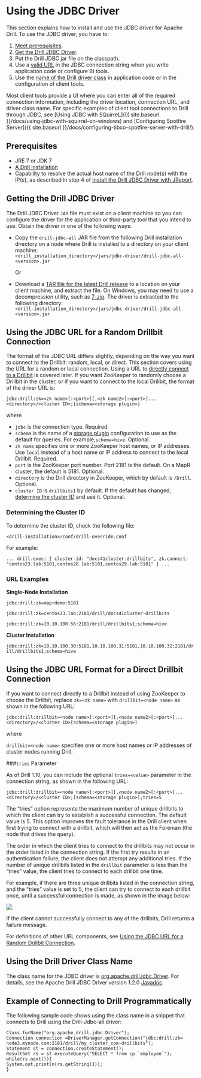# Using the JDBC Driver
This section explains how to install and use the JDBC driver for Apache Drill. To use the JDBC driver, you have to:

1. [Meet prerequisites]({{site.baseurl}}/docs/using-the-jdbc-driver/#prerequisites).
2. [Get the Drill JDBC Driver]({{site.baseurl}}/docs/using-the-jdbc-driver/#getting-the-drill-jdbc-driver).
3. Put the Drill JDBC jar file on the classpath.
4. Use a [valid URL]({{site.baseurl}}/docs/using-the-jdbc-driver/#using-the-jdbc-url-for-a-random-drillbit-connection) in the JDBC connection string when you write application code or configure BI tools.
5. Use the [name of the Drill driver class]({{site.baseurl}}/docs/using-the-jdbc-driver/#using-the-drill-driver-class-name) in application code or in the configuration of client tools.

Most client tools provide a UI where you can enter all of the required connection information, including the driver location, connection URL, and driver class name. For specific examples of client tool connections to Drill through JDBC, see [Using JDBC with SQuirreL]({{ site.baseurl }}/docs/using-jdbc-with-squirrel-on-windows) and [Configuring Spotfire Server]({{ site.baseurl }}/docs/configuring-tibco-spotfire-server-with-drill/).

## Prerequisites

  * JRE 7 or JDK 7  
  * [A Drill installation]({{site.baseurl}}/docs/install-drill/)  
  * Capability to resolve the actual host name of the Drill node(s) with the IP(s), as described in step 4 of [Install the Drill JDBC Driver with JReport]({{site.baseurl}}/docs/configuring-jreport-with-drill/#step-1:-install-the-drill-jdbc-driver-with-jreport). 

## Getting the Drill JDBC Driver

The Drill JDBC Driver `JAR` file must exist on a client machine so you can configure the driver for the application or third-party tool that you intend to use. Obtain the driver in one of the following ways:

* Copy the `drill-jdbc-all` JAR file from the following Drill installation directory on a node where Drill is installed to a directory on your client machine:  
   `<drill_installation_directory>/jars/jdbc-driver/drill-jdbc-all-<version>.jar`  

   Or

* Download a [TAR file for the latest Drill release](http://apache.osuosl.org/drill/) to a location on your client machine, and extract the file. On Windows, you may need to use a decompression utility, such as [7-zip](http://www.7-zip.org/). The driver is extracted to the following directory:  
   `<drill-installation_directory>/jars/jdbc-driver/drill-jdbc-all-<version>.jar`

## Using the JDBC URL for a Random Drillbit Connection 

The format of the JDBC URL differs slightly, depending on the way you want to connect to the Drillbit: random, local, or direct. This section covers using the URL for a random or local connection. Using a URL to [directly connect to a Drillbit]({{site.baseurl}}/docs/using-the-jdbc-driver/#using-the-jdbc-url-format-for-a-direct-drillbit-connection) is covered later. If you want ZooKeeper to randomly choose a Drillbit in the cluster, or if you want to connect to the local Drillbit, the format of the driver URL is:

`jdbc:drill:zk=<zk name>[:<port>][,<zk name2>[:<port>]... `  
  `<directory>/<cluster ID>;[schema=<storage plugin>]`

where

* `jdbc` is the connection type. Required.  
* `schema` is the name of a [storage plugin]({{site.baseurl}}/docs/storage-plugin-registration) configuration to use as the default for queries. For example,`schema=hive`. Optional.  
* `zk name` specifies one or more ZooKeeper host names, or IP addresses. Use `local` instead of a host name or IP address to connect to the local Drillbit. Required. 
* `port` is the ZooKeeper port number. Port 2181 is the default. On a MapR cluster, the default is 5181. Optional. 
* `directory` is the Drill directory in ZooKeeper, which by default is `/Drill`. Optional. 
* `cluster ID` is `drillbits1` by default. If the default has changed, [determine the cluster ID]({{site.baseurl}}/docs/using-the-jdbc-driver/#determining-the-cluster-id) and use it. Optional.

### Determining the Cluster ID

To determine the cluster ID, check the following file:

`<drill-installation>/conf/drill-override.conf`

For example:

`...
drill.exec: {
  cluster-id: "docs41cluster-drillbits",
  zk.connect: "centos23.lab:5181,centos28.lab:5181,centos29.lab:5181"
}
...`

### URL Examples

**Single-Node Installation**

`jdbc:drill:zk=maprdemo:5181`

`jdbc:drill:zk=centos23.lab:2181/drill/docs41cluster-drillbits`

`jdbc:drill:zk=10.10.100.56:2181/drill/drillbits1;schema=hive`

**Cluster Installation**

`jdbc:drill:zk=10.10.100.30:5181,10.10.100.31:5181,10.10.100.32:2181/drill/drillbits1;schema=hive`

## Using the JDBC URL Format for a Direct Drillbit Connection

If you want to connect directly to a Drillbit instead of using ZooKeeper to choose the Drillbit, replace `zk=<zk name>` with `drillbit=<node name>` as shown in the following URL:

`jdbc:drill:drillbit=<node name>[:<port>][,<node name2>[:<port>]... `  
  `<directory>/<cluster ID>[schema=<storage plugin>]`

where

`drillbit=<node name>` specifies one or more host names or IP addresses of cluster nodes running Drill.  

###`tries` Parameter 

As of Drill 1.10, you can include the optional `tries=<value>` parameter in the connection string, as shown in the following URL:  


    jdbc:drill:drillbit=<node name>[:<port>][,<node name2>[:<port>]...
    <directory>/<cluster ID>;[schema=<storage plugin>];tries=5  

The “tries” option represents the maximum number of unique drillbits to which the client can try to establish a successful connection. The default value is 5. This option improves the fault tolerance in the Drill client when first trying to connect with a drillbit, which will then act as the Foreman (the node that drives the query).  
 
The order in which the client tries to connect to the drillbits may not occur in the order listed in the connection string. If the first try results in an authentication failure, the client does not attempt any additional tries. If the number of unique drillbits listed in the `drillbit` parameter is less than the “tries” value, the client tries to connect to each drillbit one time.   

For example, if there are three unique drillbits listed in the connection string, and the “tries” value is set to 5, the client can try to connect to each drillbit once, until a successful connection is made, as shown in the image below: 

![](http://i.imgur.com/MJ9qChJ.png)  

If the client cannot successfully connect to any of the drillbits, Drill returns a failure message. 

For definitions of other URL components, see [Using the JDBC URL for a Random Drillbit Connection]({{site.baseurl}}/docs/using-the-jdbc-driver/#using-the-jdbc-url-for-a-random-drillbit-connection).

## Using the Drill Driver Class Name

The class name for the JDBC driver is [org.apache.drill.jdbc.Driver]({{site.baseurl}}/api/1.2/jdbc/). For details, see the Apache Drill JDBC Driver version 1.2.0 [Javadoc]({{site.baseurl}}/api/1.2/jdbc/).

## Example of Connecting to Drill Programmatically

The following sample code shows using the class name in a snippet that connects to Drill using the Drill-Jdbc-all driver:

```
Class.forName("org.apache.drill.jdbc.Driver");
Connection connection =DriverManager.getConnection("jdbc:drill:zk=
node3.mynode.com:2181/drill/my_cluster_com-drillbits");
Statement st = connection.createStatement();
ResultSet rs = st.executeQuery("SELECT * from cp.`employee`");
while(rs.next()){
System.out.println(rs.getString(1));
}
```
